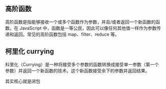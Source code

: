 ## 高阶函数
高阶函数是指能够接收一个或多个函数作为参数，并且/或者返回一个新函数的函数。在 JavaScript 中，函数是一等公民，因此可以像任何其他值一样作为参数传递和返回。常见的高阶函数包括 map、filter、reduce 等。

## 柯里化 currying
科里化（Currying）是一种将接受多个参数的函数转换成接受单一参数（第一个参数）并返回一个新函数的技术。这个新函数接受余下的参数并返回结果。

其实核心就是闭包
